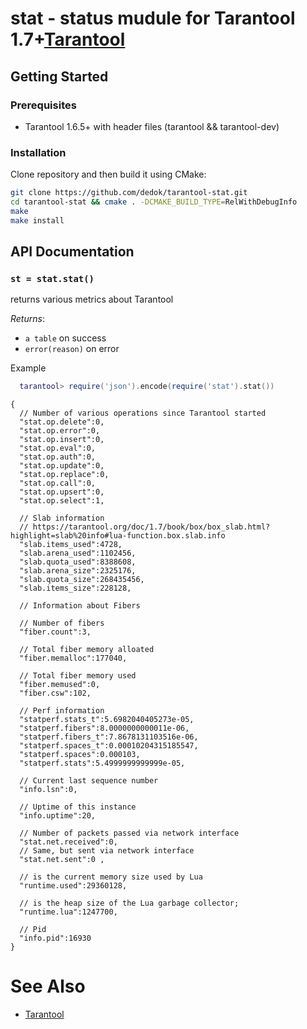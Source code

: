 # stat - status mudule for Tarantool 1.7+[Tarantool][]

## Getting Started

### Prerequisites

 * Tarantool 1.6.5+ with header files (tarantool && tarantool-dev)

### Installation

Clone repository and then build it using CMake:

``` bash
git clone https://github.com/dedok/tarantool-stat.git
cd tarantool-stat && cmake . -DCMAKE_BUILD_TYPE=RelWithDebugInfo
make
make install
```

## API Documentation

### `st = stat.stat()`

returns various metrics about Tarantool

*Returns*:

 - `a table` on success
 - `error(reason)` on error

Example

``` lua
  tarantool> require('json').encode(require('stat').stat())
```

```
{
  // Number of various operations since Tarantool started
  "stat.op.delete":0,
  "stat.op.error":0,
  "stat.op.insert":0,
  "stat.op.eval":0,
  "stat.op.auth":0,
  "stat.op.update":0,
  "stat.op.replace":0,
  "stat.op.call":0,
  "stat.op.upsert":0,
  "stat.op.select":1,

  // Slab information
  // https://tarantool.org/doc/1.7/book/box/box_slab.html?highlight=slab%20info#lua-function.box.slab.info
  "slab.items_used":4728,
  "slab.arena_used":1102456,
  "slab.quota_used":8388608,
  "slab.arena_size":2325176,
  "slab.quota_size":268435456,
  "slab.items_size":228128,

  // Information about Fibers

  // Number of fibers
  "fiber.count":3,

  // Total fiber memory alloated
  "fiber.memalloc":177040,

  // Total fiber memory used
  "fiber.memused":0,
  "fiber.csw":102,

  // Perf information
  "statperf.stats_t":5.6982040405273e-05,
  "statperf.fibers":8.0000000000011e-06,
  "statperf.fibers_t":7.8678131103516e-06,
  "statperf.spaces_t":0.00010204315185547,
  "statperf.spaces":0.000103,
  "statperf.stats":5.4999999999999e-05,

  // Current last sequence number
  "info.lsn":0,

  // Uptime of this instance
  "info.uptime":20,

  // Number of packets passed via network interface
  "stat.net.received":0,
  // Same, but sent via network interface
  "stat.net.sent":0 ,

  // is the current memory size used by Lua
  "runtime.used":29360128,

  // is the heap size of the Lua garbage collector;
  "runtime.lua":1247700,

  // Pid
  "info.pid":16930
}
```

# See Also

 * [Tarantool][]

[Tarantool]: http://github.com/tarantool/tarantool

